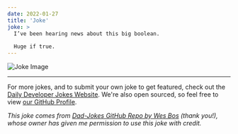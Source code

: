 ```yaml
---
date: 2022-01-27
title: 'Joke'
joke: >
  I’ve been hearing news about this big boolean.
  
  Huge if true.
---
```



![Joke Image](https://private.xtrp.io/projects/DailyDeveloperJokes/public_image_server/images/5e1258922d1b9.png)

---

For more jokes, and to submit your own joke to get featured, check out the [Daily Developer Jokes Website](https://dailydeveloperjokes.github.io/). We're also open sourced, so feel free to view [our GitHub Profile](https://github.com/dailydeveloperjokes).


_This joke comes from [Dad-Jokes GitHub Repo by Wes Bos](https://github.com/wesbos/dad-jokes) (thank you!), whose owner has given me permission to use this joke with credit._

<!--
Joke text:
I’ve been hearing news about this big boolean.

Huge if true.
 -->


